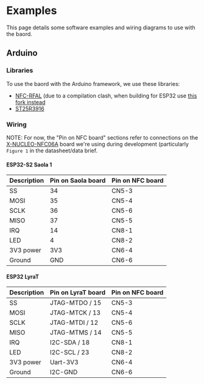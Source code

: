 # Examples

This page details some software examples and wiring diagrams to use with the baord.

## Arduino

### Libraries

To use the baord with the Arduino framework, we use these libraries:

 * [NFC-RFAL](https://github.com/stm32duino/NFC-RFAL) (due to a compilation clash, when building for ESP32 use [this fork instead](https://github.com/mcqn/NFC-RFAL)
 * [ST25R3916](https://github.com/stm32duino/ST25R3916)

### Wiring

NOTE: For now, the "Pin on NFC board" sections refer to connections on the [X-NUCLEO-NFC06A](https://www.st.com/en/ecosystems/x-nucleo-nfc06a1.html#documentation) board we're using during development (particularly `Figure 1` in the datasheet/data brief.

#### ESP32-S2 Saola 1

| Description | Pin on Saola board | Pin on NFC board |
| --- | --- | --- |
| SS        |  34     |  CN5-3  |
| MOSI      |  35     |  CN5-4  |
| SCLK      |  36     |  CN5-6  |
| MISO      |  37     |  CN5-5  |
| IRQ       |  14     |  CN8-1  |
| LED       |  4      |  CN8-2  |
| 3V3 power |  3V3    |  CN6-4  |
| Ground    |  GND    |  CN6-6  |

#### ESP32 LyraT

| Description | Pin on LyraT board | Pin on NFC board |
| --- | --- | --- |
| SS        |  JTAG-MTDO / 15  |  CN5-3  |
| MOSI      |  JTAG-MTCK / 13  |  CN5-4  |
| SCLK      |  JTAG-MTDI / 12  |  CN5-6  |
| MISO      |  JTAG-MTMS / 14  |  CN5-5  |
| IRQ       |  I2C-SDA / 18    |  CN8-1  |
| LED       |  I2C-SCL / 23    |  CN8-2  |
| 3V3 power |  Uart-3V3        |  CN6-4  |
| Ground    |  I2C-GND         |  CN6-6  |


